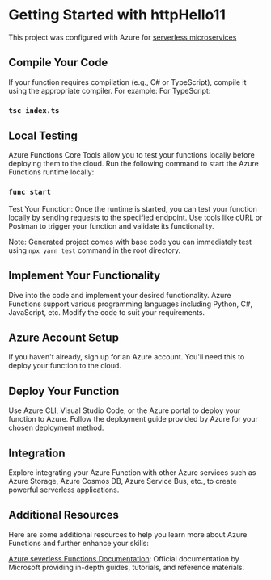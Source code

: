 # Getting Started with httpHello11
 
This project was configured with Azure for [serverless microservices](https://learn.microsoft.com/en-za/azure/azure-functions/?WT.mc_id=Portal-Microsoft_Azure_Marketplace)
 
## Compile Your Code
If your function requires compilation (e.g., C# or TypeScript), compile it using the appropriate compiler. For example:
For TypeScript:
 
### `tsc index.ts`
 
## Local Testing
Azure Functions Core Tools allow you to test your functions locally before deploying them to the cloud. Run the following command to start the Azure Functions runtime locally:
 
### `func start`
 
Test Your Function: Once the runtime is started, you can test your function locally by sending requests to the specified endpoint. Use tools like cURL or Postman to trigger your function and validate its functionality.

Note: Generated project comes with base code you can immediately test using `npx yarn test` command in the root directory.
 
## Implement Your Functionality
Dive into the code and implement your desired functionality. Azure Functions support various programming languages including Python, C#, JavaScript, etc. Modify the code to suit your requirements.
 
## Azure Account Setup
If you haven't already, sign up for an Azure account. You'll need this to deploy your function to the cloud.
 
## Deploy Your Function
Use Azure CLI, Visual Studio Code, or the Azure portal to deploy your function to Azure. Follow the deployment guide provided by Azure for your chosen deployment method.
 
## Integration
Explore integrating your Azure Function with other Azure services such as Azure Storage, Azure Cosmos DB, Azure Service Bus, etc., to create powerful serverless applications.
 
## Additional Resources
Here are some additional resources to help you learn more about Azure Functions and further enhance your skills:
 
[Azure severless Functions Documentation](https://learn.microsoft.com/en-us/azure/developer/javascript/how-to/develop-serverless-apps?tabs=v4-ts): Official documentation by Microsoft providing in-depth guides, tutorials, and reference materials.